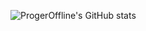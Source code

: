 ![ProgerOffline's GitHub stats](https://github-readme-stats.vercel.app/api?username=anuraghazra&show_icons=true&theme=gruvbox)
